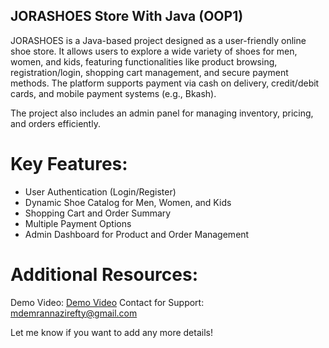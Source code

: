 ## JORASHOES Store With Java (OOP1)

JORASHOES is a Java-based project designed as a user-friendly online shoe store. It allows users to explore a wide variety of shoes for men, women, and kids, featuring functionalities like product browsing, registration/login, shopping cart management, and secure payment methods. The platform supports payment via cash on delivery, credit/debit cards, and mobile payment systems (e.g., Bkash).

The project also includes an admin panel for managing inventory, pricing, and orders efficiently.

# Key Features:

- User Authentication (Login/Register)
- Dynamic Shoe Catalog for Men, Women, and Kids
- Shopping Cart and Order Summary
- Multiple Payment Options
- Admin Dashboard for Product and Order Management

# Additional Resources:
Demo Video: [Demo Video](https://youtu.be/MzVkocs72Ek?si=NpWrU94GI3R6UOlW)
Contact for Support: mdemrannazirefty@gmail.com

Let me know if you want to add any more details!
